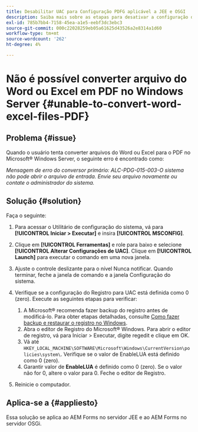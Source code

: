 ```yaml
---
title: Desabilitar UAC para Configuração PDFG aplicável a JEE e OSGI
description: Saiba mais sobre as etapas para desativar a configuração de UAC para PDFG a fim de corrigir a conversão do Word em PDF.
exl-id: 785b7bb4-7158-45ea-a1e5-eebf3dc3ebc3
source-git-commit: 000c22028259eb05a61625d43526a2e8314a1d60
workflow-type: tm+mt
source-wordcount: '262'
ht-degree: 4%

---
```


# Não é possível converter arquivo do Word ou Excel em PDF no Windows Server {#unable-to-convert-word-excel-files-PDF}

## Problema {#issue}

Quando o usuário tenta converter arquivos do Word ou Excel para o PDF no Microsoft® Windows Server, o seguinte erro é encontrado como:

*Mensagem de erro do conversor primário:*
*ALC-PDG-015-003-O sistema não pode abrir o arquivo de entrada. Envie seu arquivo novamente ou contate o administrador do sistema.*


## Solução {#solution}

Faça o seguinte:

1. Para acessar o Utilitário de configuração do sistema, vá para **[!UICONTROL Iniciar > Executar]** e insira **[!UICONTROL MSCONFIG]**.
1. Clique em **[!UICONTROL Ferramentas]** e role para baixo e selecione **[!UICONTROL Alterar Configurações de UAC]**. Clique em **[!UICONTROL Launch]** para executar o comando em uma nova janela.
1. Ajuste o controle deslizante para o nível Nunca notificar. Quando terminar, feche a janela de comando e a janela Configuração do sistema.
1. Verifique se a configuração do Registro para UAC está definida como 0 (zero). Execute as seguintes etapas para verificar:

   1. A Microsoft® recomenda fazer backup do registro antes de modificá-lo. Para obter etapas detalhadas, consulte [Como fazer backup e restaurar o registro no Windows](https://support.microsoft.com/en-us/help/322756).
   1. Abra o editor de Registro do Microsoft® Windows. Para abrir o editor de registro, vá para Iniciar > Executar, digite regedit e clique em OK.
   1. Vá até `HKEY_LOCAL_MACHINE\SOFTWARE\Microsoft\Windows\CurrentVersion\policies\system\`. Verifique se o valor de EnableLUA está definido como 0 (zero).
   1. Garantir valor de **EnableLUA** é definido como 0 (zero). Se o valor não for 0, altere o valor para 0. Feche o editor de Registro.

1. Reinicie o computador.

## Aplica-se a {#appliesto}

Essa solução se aplica ao AEM Forms no servidor JEE e ao AEM Forms no servidor OSGi.
